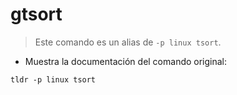 # gtsort

> Este comando es un alias de `-p linux tsort`.

- Muestra la documentación del comando original:

`tldr -p linux tsort`
